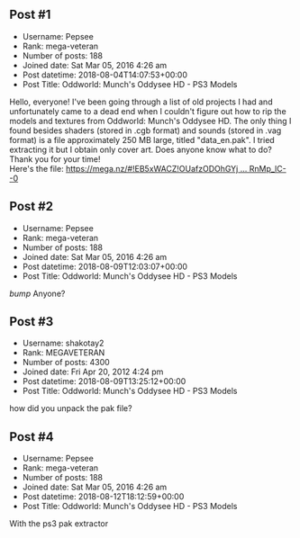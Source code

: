 ## Post #1
- Username: Pepsee
- Rank: mega-veteran
- Number of posts: 188
- Joined date: Sat Mar 05, 2016 4:26 am
- Post datetime: 2018-08-04T14:07:53+00:00
- Post Title: Oddworld: Munch's Oddysee HD - PS3 Models

Hello, everyone! I've been going through a list of old projects I had and unfortunately came to a dead end when I couldn't figure out how to rip the models and textures from Oddworld: Munch's Oddysee HD.  The only thing I found besides shaders (stored in .cgb format) and sounds (stored in .vag format) is a file approximately 250 MB large, titled "data_en.pak". I tried extracting it but I obtain only cover art. Does anyone know what to do? Thank you for your time!   
Here's the file: [https://mega.nz/#!EB5xWACZ!OUafzODOhGYj ... RnMp_lC--0](https://mega.nz/#!EB5xWACZ!OUafzODOhGYjBZD4ln37QWGfPEBdqaeKORnMp_lC--0)
## Post #2
- Username: Pepsee
- Rank: mega-veteran
- Number of posts: 188
- Joined date: Sat Mar 05, 2016 4:26 am
- Post datetime: 2018-08-09T12:03:07+00:00
- Post Title: Oddworld: Munch's Oddysee HD - PS3 Models

*bump* Anyone?
## Post #3
- Username: shakotay2
- Rank: MEGAVETERAN
- Number of posts: 4300
- Joined date: Fri Apr 20, 2012 4:24 pm
- Post datetime: 2018-08-09T13:25:12+00:00
- Post Title: Oddworld: Munch's Oddysee HD - PS3 Models

how did you unpack the pak file?
## Post #4
- Username: Pepsee
- Rank: mega-veteran
- Number of posts: 188
- Joined date: Sat Mar 05, 2016 4:26 am
- Post datetime: 2018-08-12T18:12:59+00:00
- Post Title: Oddworld: Munch's Oddysee HD - PS3 Models

With the ps3 pak extractor
